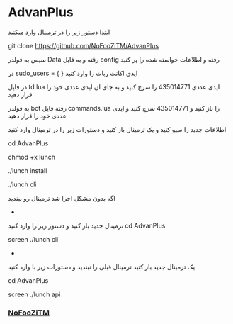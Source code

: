 # AdvanPlus

ابتدا دستور زیر را در ترمینال وارد میکنید

git clone https://github.com/NoFooZiTM/AdvanPlus

سپس به فولدر Data رفته و  به فایل config رفته و اطلاعات خواسته شده را پر کنید

در sudo_users = { } ایدی اکانت ربات را وارد کنید

در فایل td.lua   ایدی عددی 435014771 را سرچ کنید و به جای ان ایدی عددی خود را قرار دهید

به فولدر bot رفته فایل commands.lua را باز کنید و 435014771 سرچ کنید و ایدی عددی خود را قرار دهید

اطلاعات جدید را سیو کنید و یک ترمینال باز کنید و دستورات زیر را در ترمینال وارد کنید

cd AdvanPlus

chmod +x lunch

./lunch install

./lunch cli

اگه بدون مشکل اجرا شد ترمینال رو ببندید

-

ترمینال جدید باز کنید و دستور زیر را وارد کنید
cd AdvanPlus

screen ./lunch cli

-

یک ترمینال جدید باز کنید
ترمینال قبلی را نبندید
و دستورات زیر با وارد کنید

cd AdvanPlus

screen ./lunch api

### [NoFooZiTM](https://t.me/joinchat/AAAAAFCNKWyjPTeqG6Nv7Q)
